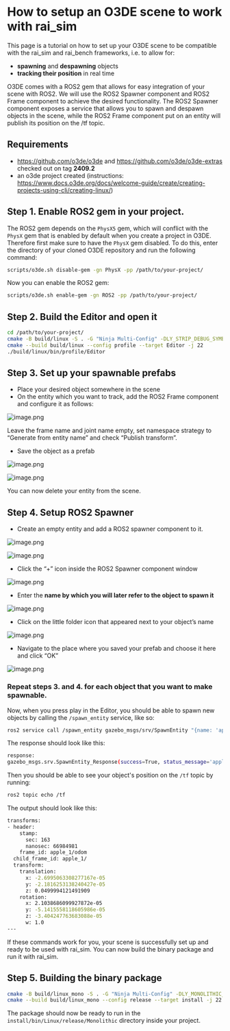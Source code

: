 # How to setup an O3DE scene to work with rai_sim

This page is a tutorial on how to set up your O3DE scene to be compatible with the rai_sim and rai_bench frameworks, i.e. to allow for:

- **spawning** and **despawning** objects
- **tracking their position** in real time

O3DE comes with a ROS2 gem that allows for easy integration of your scene with ROS2. We will use the ROS2 Spawner component and ROS2 Frame component to achieve the desired functionality. The ROS2 Spawner component exposes a service that allows you to spawn and despawn objects in the scene, while the ROS2 Frame component put on an entity will publish its position on the /tf topic.

## Requirements

- https://github.com/o3de/o3de and https://github.com/o3de/o3de-extras checked out on tag **2409.2**
- an o3de project created (instructions: https://www.docs.o3de.org/docs/welcome-guide/create/creating-projects-using-cli/creating-linux/)

## **Step 1. Enable ROS2 gem in your project.**

The ROS2 gem depends on the `PhysX5` gem, which will conflict with the `PhysX` gem that is enabled by default when you create a project in O3DE. Therefore first make sure to have the `PhysX` gem disabled. To do this, enter the directory of your cloned O3DE repository and run the following command:

```bash
scripts/o3de.sh disable-gem -gn PhysX -pp /path/to/your-project/
```

Now you can enable the ROS2 gem:

```bash
scripts/o3de.sh enable-gem -gn ROS2 -pp /path/to/your-project/
```

## **Step 2. Build the Editor and open it**

```bash
cd /path/to/your-project/
cmake -B build/linux -S . -G "Ninja Multi-Config" -DLY_STRIP_DEBUG_SYMBOLS=TRUE -DLY_DISABLE_TEST_MODULES=ON
cmake --build build/linux --config profile --target Editor -j 22
./build/linux/bin/profile/Editor
```

## **Step 3. Set up your spawnable prefabs**

- Place your desired object somewhere in the scene
- On the entity which you want to track, add the ROS2 Frame component and configure it as follows:

![image.png](../imgs/rai_sim/o3de/image.png)

Leave the frame name and joint name empty, set namespace strategy to “Generate from entity name” and check “Publish transform”.

- Save the object as a prefab

![image.png](../imgs/rai_sim/o3de/image%201.png)

![image.png](../imgs/rai_sim/o3de/image%202.png)

You can now delete your entity from the scene.

## **Step 4. Setup ROS2 Spawner**

- Create an empty entity and add a ROS2 spawner component to it.

![image.png](../imgs/rai_sim/o3de/image%203.png)

![image.png](../imgs/rai_sim/o3de/image%204.png)

- Click the “+” icon inside the ROS2 Spawner component window

![image.png](../imgs/rai_sim/o3de/image%205.png)

- Enter the **name by which you will later refer to the object to spawn it**

![image.png](../imgs/rai_sim/o3de/image%206.png)

- Click on the little folder icon that appeared next to your object’s name

![image.png](../imgs/rai_sim/o3de/image%207.png)

- Navigate to the place where you saved your prefab and choose it here and click “OK”

![image.png](../imgs/rai_sim/o3de/image%208.png)

### **Repeat steps 3. and 4. for each object that you want to make spawnable.**

Now, when you press play in the Editor, you should be able to spawn new objects by calling the `/spawn_entity` service, like so:

```bash
ros2 service call /spawn_entity gazebo_msgs/srv/SpawnEntity "{name: 'apple', initial_pose: {position:{ x: 0.0, y: 0.0, z: 0.2 }, orientation: { x: 0.0, y: 0.0, z: 0.0, w: 1.0 } } }"
```

The response should look like this:

```bash
response:
gazebo_msgs.srv.SpawnEntity_Response(success=True, status_message='apple_5')
```

Then you should be able to see your object's position on the `/tf` topic by running:

```bash
ros2 topic echo /tf
```

The output should look like this:

```bash
transforms:
- header:
    stamp:
      sec: 163
      nanosec: 66984981
    frame_id: apple_1/odom
  child_frame_id: apple_1/
  transform:
    translation:
      x: -2.6995063308277167e-05
      y: -2.1816253138240427e-05
      z: 0.0499994121491909
    rotation:
      x: 2.1038686099927872e-05
      y: -5.1415558118605986e-05
      z: -3.404247763683088e-05
      w: 1.0
---
```

If these commands work for you, your scene is successfully set up and ready to be used with rai_sim. You can now build the binary package and run it with rai_sim.

## Step 5. Building the binary package

```bash
cmake -B build/linux_mono -S . -G "Ninja Multi-Config" -DLY_MONOLITHIC_GAME=1
cmake --build build/linux_mono --config release --target install -j 22
```

The package should now be ready to run in the `install/bin/Linux/release/Monolithic` directory inside your project.
